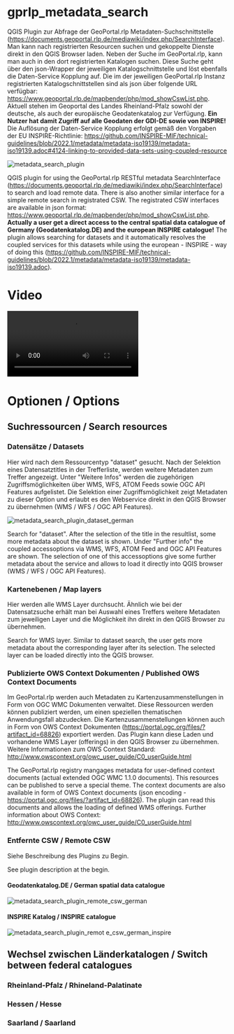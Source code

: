 # gprlp_metadata_search
QGIS Plugin zur Abfrage der GeoPortal.rlp Metadaten-Suchschnittstelle (https://documents.geoportal.rlp.de/mediawiki/index.php/SearchInterface). Man kann nach registrierten Resourcen suchen und gekoppelte Dienste direkt in den QGIS Browser laden. Neben der Suche im GeoPortal.rlp, kann man auch in den dort registrierten Katalogen suchen. Diese Suche geht über den json-Wrapper der jeweiligen Katalogschnittstelle und löst ebenfalls die Daten-Service Kopplung auf. Die im der jeweiligen GeoPortal.rlp Instanz registrierten Katalogschnittstellen sind als json über folgende URL verfügbar: https://www.geoportal.rlp.de/mapbender/php/mod_showCswList.php. 
Aktuell stehen im Geoportal des Landes Rheinland-Pfalz sowohl der deutsche, als auch der europäische Geodatenkatalog zur Verfügung. **Ein Nutzer hat damit Zugriff auf alle Geodaten der GDI-DE sowie von INSPIRE!** Die Auflösung der Daten-Service Kopplung erfolgt gemäß den Vorgaben der EU INSPIRE-Richtlinie: https://github.com/INSPIRE-MIF/technical-guidelines/blob/2022.1/metadata/metadata-iso19139/metadata-iso19139.adoc#4124-linking-to-provided-data-sets-using-coupled-resource

![metadata_search_plugin](https://user-images.githubusercontent.com/1188234/158362261-d85e6263-b3f4-4b18-a6c3-6eb2ed25fa7e.png)


QGIS plugin for using the GeoPortal.rlp RESTful metadata SearchInterface (https://documents.geoportal.rlp.de/mediawiki/index.php/SearchInterface) to search and load remote data. There is also another similar interface for a simple remote search in registrated CSW. The registrated CSW interfaces are available in json format: https://www.geoportal.rlp.de/mapbender/php/mod_showCswList.php.
**Actually a user get a direct access to the central spatial data catalogue of Germany (Geodatenkatalog.DE) and the european INSPIRE catalogue!** The plugin allows searching for datasets and it automatically resolves the coupled services for this datasets while using the european - INSPIRE - way of doing this (https://github.com/INSPIRE-MIF/technical-guidelines/blob/2022.1/metadata/metadata-iso19139/metadata-iso19139.adoc).


# Video
![qgis_3 22_metadata_search_plugin](https://user-images.githubusercontent.com/1188234/154994934-aa8abb57-4b8c-47b3-b18c-c0ad3efb07a1.mp4)

# Optionen / Options
## Suchressourcen / Search resources
### Datensätze / Datasets
Hier wird nach dem Ressourcentyp "dataset" gesucht. Nach der Selektion eines Datensatztitles in der Trefferliste, werden weitere Metadaten zum Treffer angezeigt. Unter "Weitere Infos" werden die zugehörigen Zugriffsmöglichkeiten über WMS, WFS, ATOM Feeds sowie OGC API Features aufgelistet. Die Selektion einer Zugriffsmöglichkeit zeigt Metadaten zu dieser Option und erlaubt es den Webservice direkt in den QGIS Browser zu übernehmen (WMS / WFS / OGC API Features).

![metadata_search_plugin_dataset_german](https://user-images.githubusercontent.com/1188234/158321601-111e71ca-0b8a-4bea-b0c5-68c52af7efa6.gif)

Search for "dataset". After the selection of the title in the resultlist, some more metadata about the dataset is shown. Under "Further info" the coupled accessoptions via WMS, WFS, ATOM Feed and OGC API Features are shown. The selection of one of this accessoptions give some further metadata about the service and allows to load it directly into QGIS browser (WMS / WFS / OGC API Features).

### Kartenebenen / Map layers
Hier werden alle WMS Layer durchsucht. Ähnlich wie bei der Datensatzsuche erhält man bei Auswahl eines Treffers weitere Metadaten zum jeweiligen Layer und die Möglichkeit ihn direkt in den QGIS Browser zu übernehmen. 

Search for WMS layer. Similar to dataset search, the user gets more metadata about the corresponding layer after its selection. The selected layer can be loaded directly into the QGIS browser.

### Publizierte OWS Context Dokumenten / Published OWS Context Documents
Im GeoPortal.rlp werden auch Metadaten zu Kartenzusammenstellungen in Form von OGC WMC Dokumenten verwaltet. Diese Ressourcen werden können publiziert werden, um einen speziellen thematischen Anwendungsfall abzudecken. Die Kartenzusammenstellungen können auch in Form von OWS Context Dokumenten (https://portal.ogc.org/files/?artifact_id=68826) exportiert werden. Das Plugin kann diese Laden und vorhandene WMS Layer (offerings) in den QGIS Browser zu übernehmen. Weitere Informationen zum OWS Context Standard: http://www.owscontext.org/owc_user_guide/C0_userGuide.html

The GeoPortal.rlp registry mangages metadata for user-defined context documents (actual extended OGC WMC 1.1.0 documents). This resources can be published to serve a special theme. The context documents are also available in form of OWS Context documents (json encoding - https://portal.ogc.org/files/?artifact_id=68826). The plugin can read this documents and allows the loading of defined WMS offerings. Further information about OWS Context: http://www.owscontext.org/owc_user_guide/C0_userGuide.html 

### Entfernte CSW / Remote CSW
Siehe Beschreibung des Plugins zu Begin.

See plugin description at the begin.

#### Geodatenkatalog.DE / German spatial data catalogue
![metadata_search_plugin_remote_csw_german](https://user-images.githubusercontent.com/1188234/158322943-5e01d859-0f68-47f5-8b1a-0eb763f94a1d.gif)
#### INSPIRE Katalog / INSPIRE catalogue
![metadata_search_plugin_remot
e_csw_german_inspire](https://user-images.githubusercontent.com/1188234/158323058-e1b9d8cb-b88d-40e6-abcc-5a48b352081d.gif)

## Wechsel zwischen Länderkatalogen / Switch between federal catalogues
### Rheinland-Pfalz / Rhineland-Palatinate
### Hessen / Hesse
### Saarland / Saarland
